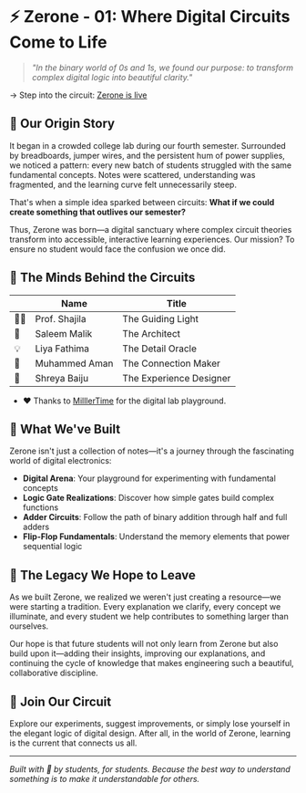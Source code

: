 # ⚡ Zerone - 01: Where Digital Circuits Come to Life


> *"In the binary world of 0s and 1s, we found our purpose: to transform complex digital logic into beautiful clarity."*

→ Step into the circuit: [Zerone is live](https://malik-l0l.github.io/Zerone)


## 🌟 Our Origin Story

It began in a crowded college lab during our fourth semester. Surrounded by breadboards, jumper wires, and the persistent hum of power supplies, we noticed a pattern: every new batch of students struggled with the same fundamental concepts. Notes were scattered, understanding was fragmented, and the learning curve felt unnecessarily steep.

That's when a simple idea sparked between circuits: **What if we could create something that outlives our semester?**

Thus, Zerone was born—a digital sanctuary where complex circuit theories transform into accessible, interactive learning experiences. Our mission? To ensure no student would face the confusion we once did.

## 👥 The Minds Behind the Circuits

|        | Name          | Title                   |
| ------ | ------------- | ----------------------- |
| 👩‍🏫 | Prof. Shajila | The Guiding Light       |
| 🧠     | Saleem Malik  | The Architect           |
| 💡     | Liya Fathima  | The Detail Oracle       |
| 🔌     | Muhammed Aman | The Connection Maker    |
| 🌈     | Shreya Baiju  | The Experience Designer |

* ❤️ Thanks to [MilllerTime](https://github.com/MilllerTime) for the digital lab playground.


## 🚀 What We've Built

Zerone isn't just a collection of notes—it's a journey through the fascinating world of digital electronics:

- **Digital Arena**: Your playground for experimenting with fundamental concepts
- **Logic Gate Realizations**: Discover how simple gates build complex functions
- **Adder Circuits**: Follow the path of binary addition through half and full adders
- **Flip-Flop Fundamentals**: Understand the memory elements that power sequential logic

## 💫 The Legacy We Hope to Leave

As we built Zerone, we realized we weren't just creating a resource—we were starting a tradition. Every explanation we clarify, every concept we illuminate, and every student we help contributes to something larger than ourselves.

Our hope is that future students will not only learn from Zerone but also build upon it—adding their insights, improving our explanations, and continuing the cycle of knowledge that makes engineering such a beautiful, collaborative discipline.

## 🔄 Join Our Circuit

Explore our experiments, suggest improvements, or simply lose yourself in the elegant logic of digital design. After all, in the world of Zerone, learning is the current that connects us all.

---

*Built with 💙 by students, for students. Because the best way to understand something is to make it understandable for others.*
